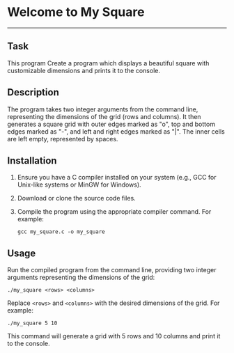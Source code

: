 # Welcome to My Square
***

## Task

This program Create a program which displays a beautiful square with customizable dimensions and prints it to the console.

## Description

The program takes two integer arguments from the command line, representing the dimensions of the grid (rows and columns). It then generates a square grid with outer edges marked as "o", top and bottom edges marked as "-", and left and right edges marked as "|". The inner cells are left empty, represented by spaces.

## Installation

1. Ensure you have a C compiler installed on your system (e.g., GCC for Unix-like systems or MinGW for Windows).
2. Download or clone the source code files.
3. Compile the program using the appropriate compiler command. For example:
   
   ```
   gcc my_square.c -o my_square
   ```

## Usage

Run the compiled program from the command line, providing two integer arguments representing the dimensions of the grid:

```
./my_square <rows> <columns>
```

Replace `<rows>` and `<columns>` with the desired dimensions of the grid. For example:

```
./my_square 5 10
```

This command will generate a grid with 5 rows and 10 columns and print it to the console.


